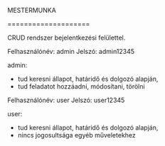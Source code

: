 MESTERMUNKA

====================

CRUD rendszer bejelentkezési felülettel.

Felhasználónév: admin
Jelszó: admin12345

admin:
- tud keresni állapot, határidő és dolgozó alapján,
- tud feladatot hozzáadni, módosítani, törölni


Felhasználónév: user
Jelszó: user12345

user:
- tud keresni állapot, határidő és dolgozó alapján,
- nincs jogosultsága egyéb műveletekhez

